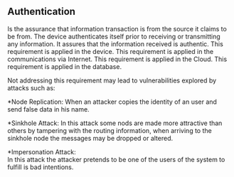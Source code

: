 ## Authentication                                                             

Is the assurance that information transaction is from the source it claims to be from. The device authenticates itself prior to receiving or transmitting any information. It assures that the information received is authentic. This requirement is applied in the device. This requirement is applied in the communications via Internet. This requirement is applied in the Cloud. This requirement is applied in the database.                                  

Not addressing this requirement may lead to vulnerabilities explored by attacks such as:                                                              

  *Node Replication:
   When an attacker copies the identity of an user and send false data in his name.                                                                     

  *Sinkhole Attack:
   In this attack some nods are made more attractive than others by tampering with the routing information, when arriving to the sinkhole node the messages may be dropped or altered. 

  *Impersonation Attack:                                                     
   In this attack the attacker pretends to be one of the users of the system to fulfill is bad intentions.